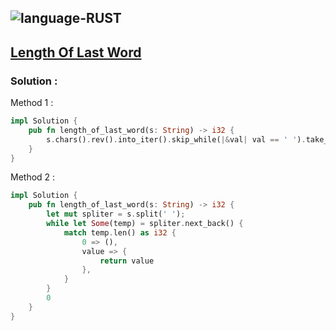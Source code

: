 ![language-RUST](https://img.shields.io/badge/%20-RUST-8d4004?style=for-the-badge&logo=RUST)
---

## [Length Of Last Word](https://leetcode.com/problems/length-of-last-word)

### Solution :

Method 1 :
```rust
impl Solution {
    pub fn length_of_last_word(s: String) -> i32 {
        s.chars().rev().into_iter().skip_while(|&val| val == ' ').take_while(|&val| val != ' ').collect::<String>().len() as i32
    }
}
```

Method 2 :
```rust
impl Solution {
    pub fn length_of_last_word(s: String) -> i32 {
        let mut spliter = s.split(' ');
        while let Some(temp) = spliter.next_back() {
            match temp.len() as i32 {
                0 => (),
                value => {
                    return value
                },
            }
        }
        0
    }
}
```
